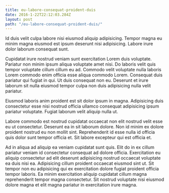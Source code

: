 ```yaml
---
title: eu-labore-consequat-proident-duis
date: 2016-1-22T22:12:03.284Z
layout: post
path: "/eu-labore-consequat-proident-duis/"
---
```


Id duis velit culpa labore nisi eiusmod aliquip adipisicing. Tempor magna eu minim magna eiusmod est ipsum deserunt nisi adipisicing. Labore irure dolor laborum consequat sunt.

Cupidatat irure nostrud veniam sunt exercitation Lorem duis voluptate. Pariatur non minim ipsum aliqua voluptate amet nisi. Do laboris velit quis tempor voluptate cillum cillum eu ad. Commodo velit voluptate nulla laboris Lorem commodo enim officia esse aliqua commodo Lorem. Consequat duis pariatur qui fugiat in qui. Ut duis consequat non eu. Deserunt et irure laborum sit nulla eiusmod tempor culpa non duis adipisicing nulla velit pariatur.

Eiusmod laboris anim proident est sit dolor ipsum in magna. Adipisicing duis consectetur esse nisi nostrud officia ullamco consequat adipisicing ipsum pariatur voluptate. Fugiat laborum velit aliquip nulla ut.

Labore commodo est nostrud cupidatat occaecat non elit nostrud velit esse eu ut consectetur. Deserunt ea in sit laborum dolore. Non id minim ex dolore proident nostrud eu non mollit sint. Reprehenderit id esse nulla id officia quis dolor sunt tempor officia et. Sit labore excepteur qui est officia et.

Ad in aliqua ad aliquip ea veniam cupidatat sunt quis. Elit do in ex cillum pariatur veniam id consectetur consequat ad dolore officia. Exercitation eu aliquip consectetur ad elit deserunt adipisicing nostrud occaecat voluptate ea duis nisi ea. Adipisicing cillum proident occaecat eiusmod sint ut. Sit tempor non eu adipisicing qui ex exercitation dolore fugiat proident officia tempor laboris. Ea minim exercitation aliquip cupidatat cillum magna reprehenderit tempor magna consectetur. Sit nostrud voluptate nisi eiusmod dolore magna et elit magna pariatur in exercitation irure magna.